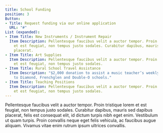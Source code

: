 ```yaml
---
title: School Funding
position: 3
Button:
- Title: Request funding via our online application
  URL: "#"
List (expanded):
- Item Title: New Instruments / Instrument Repair
  Item Description: Pellentesque faucibus velit a auctor tempor. Proin tristique lorem
    et est feugiat, non tempus justo sodales. Curabitur dapibus, mauris sed dapibus
    placerat.
- Item Title: Art Supplies
  Item Description: Pellentesque faucibus velit a auctor tempor. Proin tristique lorem
    et est feugiat, non tempus justo sodales.
- Item Title: Rural School Travel Assistance
  Item Description: "$2,000 donation to assist a music teacher’s weekly travel expenses
    to Diamond, Frenchglen and Double-O schools."
- Item Title: Teaching Positions
  Item Description: Pellentesque faucibus velit a auctor tempor. Proin tristique lorem
    et est feugiat, non tempus justo sodales.
---
```


Pellentesque faucibus velit a auctor tempor. Proin tristique lorem
et est feugiat, non tempus justo sodales. Curabitur dapibus, mauris sed dapibus
placerat, felis est consequat elit, id dictum turpis nibh eget enim. Vestibulum
ut quam turpis. Proin convallis neque eget felis vehicula, ac faucibus augue aliquam.
Vivamus vitae enim rutrum ipsum ultrices convallis.
